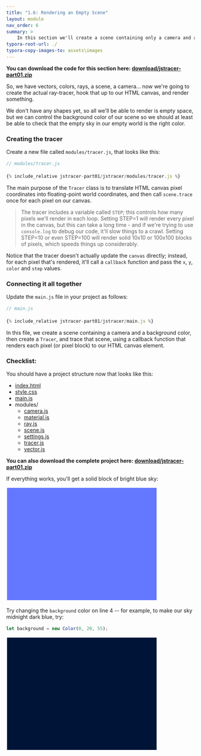 ```yaml
---
title: "1.6: Rendering an Empty Scene"
layout: module
nav_order: 6
summary: >
    In this section we'll create a scene containing only a camera and a background color, and run a test render to check that everything we've got so far is working properly.
typora-root-url: ./
typora-copy-images-to: assets\images
---
```


**You can download the code for this section here: [download/jstracer-part01.zip](download/jstracer-part01.zip)**

So, we have vectors, colors, rays, a scene, a camera... now we're going to create the actual ray-tracer, hook that up to our HTML canvas, and render something.

We don't have any shapes yet, so all we'll be able to render is empty space, but we can control the background color of our scene so we should at least be able to check that the empty sky in our empty world is the right color.

### Creating the tracer

Create a new file called `modules/tracer.js`, that looks like this:

```javascript
// modules/tracer.js

{% include_relative jstracer-part01/jstracer/modules/tracer.js %}
```

The main purpose of the `Tracer` class is to translate HTML canvas pixel coordinates into floating-point world coordinates, and then call `scene.trace` once for each pixel on our canvas.

>  The tracer includes a variable called `STEP`; this controls how many pixels we'll render in each loop. Setting STEP=1 will render every pixel in the canvas, but this can take a long time - and if we're trying to use `console.log` to debug our code, it'll slow things to a crawl. Setting STEP=10 or even STEP=100 will render solid 10x10 or 100x100 blocks of pixels, which speeds things up considerably.

Notice that the tracer doesn't actually update the `canvas` directly; instead, for each pixel that's rendered, it'll call a `callback` function and pass the `x`, `y`, `color`  and `step` values.

### Connecting it all together

Update the `main.js` file in your project as follows:

```javascript
// main.js

{% include_relative jstracer-part01/jstracer/main.js %}
```

In this file, we create a scene containing a camera and a background color, then create a `Tracer`, and trace that scene, using a callback function that renders each pixel (or pixel block) to our HTML canvas element.

### Checklist:

You should have a project structure now that looks like this:

* [index.html](jstracer-part01/jstracer/index.html)
* [style.css](jstracer-part01/jstracer/style.css)
* [main.js](jstracer-part01/jstracer/main.js)
* modules/
  * [camera.js](jstracer-part01/jstracer/modules/camera.js)
  * [material.js](jstracer-part01/jstracer/modules/material.js)
  * [ray.js](jstracer-part01/jstracer/modules/ray.js)
  * [scene.js](jstracer-part01/jstracer/modules/scene.js)
  * [settings.js](jstracer-part01/jstracer/modules/settings.js)
  * [tracer.js](jstracer-part01/jstracer/modules/tracer.js)
  * [vector.js](jstracer-part01/jstracer/modules/vector.js)

**You can also download the complete project here: [download/jstracer-part01.zip](download/jstracer-part01.zip)**


If everything works, you'll get a solid block of bright blue sky:

![image-20220319152045451](/assets/images/image-20220319152045451.png)

Try changing the `background` color on line 4 -- for example, to make our sky midnight dark blue, try:

```javascript
let background = new Color(0, 20, 55);
```

![image-20220319152156710](/assets/images/image-20220319152156710.png)

